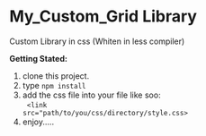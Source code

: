 # My_Custom_Grid Library
Custom Library in css (Whiten in less compiler)

**Getting Stated:** 

1. clone this project.
2. type <code>npm install </code>
3. add the css file into your file like soo: <br>
<code> <link src="path/to/you/css/directory/style.css> </code>
4. enjoy.....